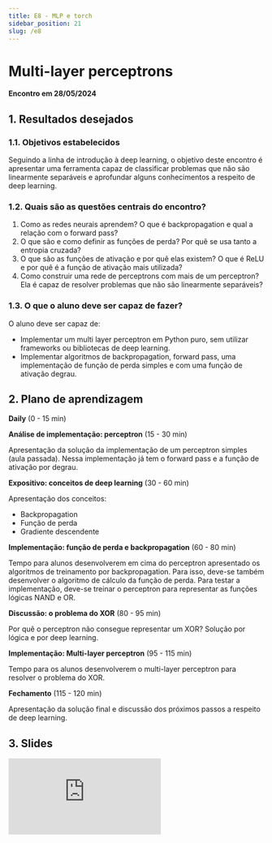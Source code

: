 ```yaml
---
title: E8 - MLP e torch
sidebar_position: 21
slug: /e8
---
```


# Multi-layer perceptrons

**Encontro em 28/05/2024**

## 1. Resultados desejados

### 1.1. Objetivos estabelecidos

Seguindo a linha de introdução à deep learning, o objetivo deste encontro é
apresentar uma ferramenta capaz de classificar problemas que não são
linearmente separáveis e aprofundar alguns conhecimentos a respeito de deep
learning.

### 1.2. Quais são as questões centrais do encontro?

1. Como as redes neurais aprendem? O que é backpropagation e qual a relação com
   o forward pass?
2. O que são e como definir as funções de perda? Por quê se usa tanto a
   entropia cruzada?
3. O que são as funções de ativação e por quê elas existem? O que é ReLU e por
   quê é a função de ativação mais utilizada?
4. Como construir uma rede de perceptrons com mais de um perceptron? Ela é
   capaz de resolver problemas que não são linearmente separáveis?

### 1.3. O que o aluno deve ser capaz de fazer?

O aluno deve ser capaz de:

* Implementar um multi layer perceptron em Python puro, sem utilizar frameworks
  ou bibliotecas de deep learning.
* Implementar algoritmos de backpropagation, forward pass, uma implementação de
  função de perda simples e com uma função de ativação degrau.

## 2. Plano de aprendizagem

**Daily** (0 - 15 min)

**Análise de implementação: perceptron** (15 - 30 min)

Apresentação da solução da implementação de um perceptron simples (aula
passada). Nessa implementação já tem o forward pass e a função de ativação por
degrau.

**Expositivo: conceitos de deep learning** (30 - 60 min)

Apresentação dos conceitos:

* Backpropagation
* Função de perda
* Gradiente descendente

**Implementação: função de perda e backpropagation** (60 - 80 min)

Tempo para alunos desenvolverem em cima do perceptron apresentado os algoritmos
de treinamento por backpropagation. Para isso, deve-se também desenvolver o
algoritmo de cálculo da função de perda. Para testar a implementação, deve-se
treinar o perceptron para representar as funções lógicas NAND e OR.

**Discussão: o problema do XOR** (80 - 95 min)

Por quê o perceptron não consegue representar um XOR? Solução por lógica e por
deep learning.

**Implementação: Multi-layer perceptron** (95 - 115 min)

Tempo para os alunos desenvolverem o multi-layer perceptron para resolver o
problema do XOR.

**Fechamento** (115 - 120 min)

Apresentação da solução final e discussão dos próximos passos a respeito de
deep learning.

## 3. Slides 

<div style={{ textAlign: 'center' }}>
    <iframe 
        style={{
            display: 'block',
            margin: 'auto',
            width: '100%',
            height: '50vh',
        }}
        src="https://slides.com/rodrigomangoninicola/m6-ec-encontros/embed#/encontro8"
        frameborder="0" 
        allowFullScreen>
    </iframe>
</div>

